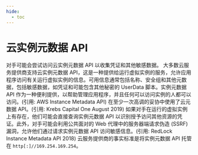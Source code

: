 ```yaml
---
hide:
  - toc
---
```


# 云实例元数据 API

对手可能会尝试访问云实例元数据 API 以收集凭证和其他敏感数据。  大多数云服务提供商支持云实例元数据 API，这是一种提供给运行虚拟实例的服务，允许应用程序访问有关运行虚拟实例的信息。可用信息通常包括名称、安全组和其他元数据，包括敏感数据，如凭证和可能包含其他秘密的 UserData 脚本。实例元数据 API 作为一种便利提供，以帮助管理应用程序，并且任何可以访问实例的人都可以访问。(引用: AWS Instance Metadata API) 在至少一次高调的妥协中使用了云元数据 API。(引用: Krebs Capital One August 2019)  如果对手在运行的虚拟实例上有存在，他们可能会直接查询实例元数据 API 以识别授予访问其他资源的凭证。此外，对手可能会利用公共面对的 Web 代理中的服务器端请求伪造 (SSRF) 漏洞，允许他们通过请求实例元数据 API 访问敏感信息。(引用: RedLock Instance Metadata API 2018)  云服务提供商的事实标准是将实例元数据 API 托管在 <code>http[:]//169.254.169.254</code>。 

